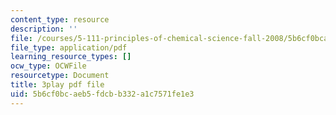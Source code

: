 ```yaml
---
content_type: resource
description: ''
file: /courses/5-111-principles-of-chemical-science-fall-2008/5b6cf0bcaeb5fdcbb332a1c7571fe1e3_I3g7KRIvQPI.pdf
file_type: application/pdf
learning_resource_types: []
ocw_type: OCWFile
resourcetype: Document
title: 3play pdf file
uid: 5b6cf0bc-aeb5-fdcb-b332-a1c7571fe1e3
---
```

